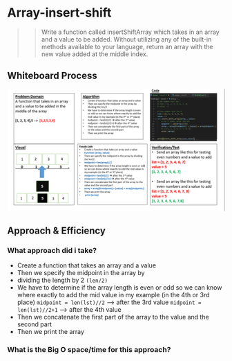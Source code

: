 # Array-insert-shift
>> Write a function called insertShiftArray which takes in an array and a value to be added. Without utilizing any of the built-in methods available to your language, return an array with the new value added at the middle index.

## Whiteboard Process
![alt text](../class02/class02.png "Array-insert-shift")

## Approach & Efficiency

### What approach did i take? 
* Create a function that takes an array and a value
* Then we specify the midpoint in the array by 
* dividing the length by 2 `(len/2)`
* We have to determine if the array length is even or odd so we can know where exactly to add the mid value in my example (in the 4th or 3rd place)
`midpoint = len(lst)//2` --> after the 3rd value
`midpoint = len(lst)//2+1` -->  after the 4th value
* Then we concatenate the first part of the array to the value and the second part 
* Then we print the array 


### What is the Big O space/time for this approach? 



